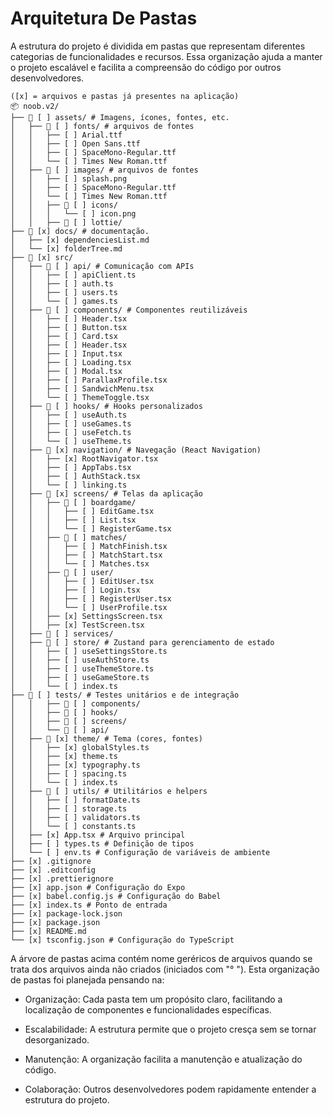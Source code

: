 # Arquitetura De Pastas

A estrutura do projeto é dividida em pastas que representam diferentes categorias de funcionalidades e recursos. Essa organização ajuda a manter o projeto escalável e facilita a compreensão do código por outros desenvolvedores.

    ([x] = arquivos e pastas já presentes na aplicação)
    📦 noob.v2/
    ├── 📂 [ ] assets/ # Imagens, ícones, fontes, etc.
    │   ├── 📂 [ ] fonts/ # arquivos de fontes
    │   │   ├── [ ] Arial.ttf
    │   │   ├── [ ] Open Sans.ttf
    │   │   ├── [ ] SpaceMono-Regular.ttf
    │   │   └── [ ] Times New Roman.ttf
    │   ├── 📂 [ ] images/ # arquivos de fontes
    │   │   ├── [ ] splash.png
    │   │   ├── [ ] SpaceMono-Regular.ttf
    │   │   └── [ ] Times New Roman.ttf
    │   │   ├── 📂 [ ] icons/
    │   │   │   └── [ ] icon.png
    │   │   ├── 📂 [ ] lottie/
    ├── 📂 [x] docs/ # documentação.
    │   ├── [x] dependenciesList.md
    │   └── [x] folderTree.md
    ├── 📂 [x] src/
    │   ├── 📂 [ ] api/ # Comunicação com APIs
    │   │   ├── [ ] apiClient.ts
    │   │   ├── [ ] auth.ts
    │   │   ├── [ ] users.ts
    │   │   └── [ ] games.ts
    │   ├── 📂 [ ] components/ # Componentes reutilizáveis
    │   │   ├── [ ] Header.tsx
    │   │   ├── [ ] Button.tsx
    │   │   ├── [ ] Card.tsx
    │   │   ├── [ ] Header.tsx
    │   │   ├── [ ] Input.tsx
    │   │   ├── [ ] Loading.tsx
    │   │   ├── [ ] Modal.tsx
    │   │   ├── [ ] ParallaxProfile.tsx
    │   │   ├── [ ] SandwichMenu.tsx
    │   │   └── [ ] ThemeToggle.tsx
    │   ├── 📂 [ ] hooks/ # Hooks personalizados
    │   │   ├── [ ] useAuth.ts
    │   │   ├── [ ] useGames.ts
    │   │   ├── [ ] useFetch.ts
    │   │   └── [ ] useTheme.ts
    │   ├── 📂 [x] navigation/ # Navegação (React Navigation)
    │   │   ├── [x] RootNavigator.tsx
    │   │   ├── [ ] AppTabs.tsx
    │   │   ├── [ ] AuthStack.tsx
    │   │   └── [ ] linking.ts
    │   ├── 📂 [x] screens/ # Telas da aplicação
    │   │   ├── 📂 [ ] boardgame/
    │   │   │   ├── [ ] EditGame.tsx
    │   │   │   ├── [ ] List.tsx
    │   │   │   └── [ ] RegisterGame.tsx
    │   │   ├── 📂 [ ] matches/
    │   │   │   ├── [ ] MatchFinish.tsx
    │   │   │   ├── [ ] MatchStart.tsx
    │   │   │   └── [ ] Matches.tsx
    │   │   ├── 📂 [ ] user/
    │   │   │   ├── [ ] EditUser.tsx
    │   │   │   ├── [ ] Login.tsx
    │   │   │   ├── [ ] RegisterUser.tsx
    │   │   │   └── [ ] UserProfile.tsx
    │   │   ├── [x] SettingsScreen.tsx
    │   │   ├── [x] TestScreen.tsx
    │   ├── 📂 [ ] services/
    │   ├── 📂 [ ] store/ # Zustand para gerenciamento de estado
    │   │   ├── [ ] useSettingsStore.ts
    │   │   ├── [ ] useAuthStore.ts
    │   │   ├── [ ] useThemeStore.ts
    │   │   ├── [ ] useGameStore.ts
    │   │   └── [ ] index.ts
    ├── 📂 [ ] tests/ # Testes unitários e de integração
    │   │   ├── 📂 [ ] components/
    │   │   ├── 📂 [ ] hooks/
    │   │   ├── 📂 [ ] screens/
    │   │   └── 📂 [ ] api/
    │   ├── 📂 [x] theme/ # Tema (cores, fontes)
    │   │   ├── [x] globalStyles.ts
    │   │   ├── [x] theme.ts
    │   │   ├── [x] typography.ts
    │   │   ├── [ ] spacing.ts
    │   │   └── [ ] index.ts
    │   ├── 📂 [ ] utils/ # Utilitários e helpers
    │   │   ├── [ ] formatDate.ts
    │   │   ├── [ ] storage.ts
    │   │   ├── [ ] validators.ts
    │   │   └── [ ] constants.ts    
    │   ├── [x] App.tsx # Arquivo principal
    │   ├── [ ] types.ts # Definição de tipos
    │   └── [ ] env.ts # Configuração de variáveis de ambiente
    ├── [x] .gitignore
    ├── [x] .editconfig
    ├── [x] .prettierignore
    ├── [x] app.json # Configuração do Expo
    ├── [x] babel.config.js # Configuração do Babel
    ├── [x] index.ts # Ponto de entrada
    ├── [x] package-lock.json
    ├── [x] package.json
    ├── [x] README.md
    └── [x] tsconfig.json # Configuração do TypeScript

A árvore de pastas acima contém nome geréricos de arquivos quando se trata dos arquivos ainda não criados (iniciados com "° "). Esta organização de pastas foi planejada pensando na:

- Organização: Cada pasta tem um propósito claro, facilitando a localização de componentes e funcionalidades específicas.

- Escalabilidade: A estrutura permite que o projeto cresça sem se tornar desorganizado.

- Manutenção: A organização facilita a manutenção e atualização do código.

- Colaboração: Outros desenvolvedores podem rapidamente entender a estrutura do projeto.
